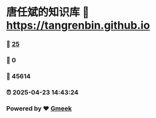 # 唐任斌的知识库 :link: https://tangrenbin.github.io 
### :page_facing_up: [25](https://tangrenbin.github.io/tag.html) 
### :speech_balloon: 0 
### :hibiscus: 45614 
### :alarm_clock: 2025-04-23 14:43:24 
### Powered by :heart: [Gmeek](https://github.com/Meekdai/Gmeek)
